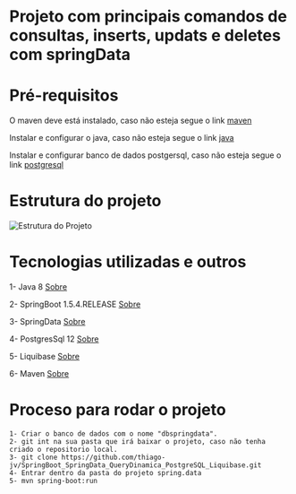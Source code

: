 # Projeto com principais comandos de consultas, inserts, updats e deletes com springData


# Pré-requisitos

O maven deve está instalado, caso não esteja segue o link [maven](https://dicasdejava.com.br/como-instalar-o-maven-no-windows/)

Instalar e configurar o java, caso não esteja segue o link [java](https://medium.com/beelabacademy/configurando-vari%C3%A1veis-de-ambiente-java-home-e-maven-home-no-windows-e-unix-d9461f783c26)

Instalar e configurar banco de dados postgersql, caso não esteja segue o link [postgresql](https://www.youtube.com/watch?v=FoqXi0wpX4c)

# Estrutura do projeto

![Estrutura do Projeto](https://github.com/thiago-jv/SpringBoot_SpringData_QueryDinamica_PostgreSQL_Liquibase/blob/main/Estrutura.png)


# Tecnologias utilizadas e outros

 1- Java 8 [Sobre](https://www.java.com/pt-BR/download/help/java8_pt-br.html)

 2- SpringBoot 1.5.4.RELEASE [Sobre](https://docs.spring.io/spring-boot/docs/current/reference/html/)
 
 3- SpringData [Sobre](https://docs.spring.io/spring-data/jpa/docs/current/reference/html/#reference) 

 4- PostgresSql 12 [Sobre](https://www.postgresql.org/docs/12/index.html)
 
 5- Liquibase [Sobre](https://medium.com/responsive-br/aprofundando-um-pouco-mais-no-liquibase-a61d509344f8)
 
 6- Maven [Sobre](https://www.dclick.com.br/2010/09/15/o-que-e-o-maven-e-seus-primeiros-passos-com-a-ferramenta/)

# Proceso para rodar o projeto
```
1- Criar o banco de dados com o nome "dbspringdata". 
2- git int na sua pasta que irá baixar o projeto, caso não tenha criado o repositorio local.
3- git clone https://github.com/thiago-jv/SpringBoot_SpringData_QueryDinamica_PostgreSQL_Liquibase.git
4- Entrar dentro da pasta do projeto spring.data
5- mvn spring-boot:run
```




